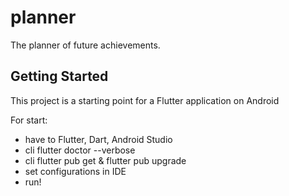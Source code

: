 # planner

The planner of future achievements.

## Getting Started

This project is a starting point for a Flutter application on Android

For start:
- have to Flutter, Dart, Android Studio
- cli flutter doctor --verbose
- cli flutter pub get & flutter pub upgrade
- set configurations in IDE
- run!
